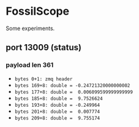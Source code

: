 # FossilScope

Some experiments.


## port 13009 (status)

### payload len 361

- `bytes 0+1: zmq header`
- `bytes 169+8: double = -0.24721320000000002`
- `bytes 177+8: double =  0.006099599999999999`
- `bytes 185+8: double =  9.7526624 `
- `bytes 193+8: double = -0.249964`
- `bytes 201+8: double =  0.007774`
- `bytes 209+8: double =  9.755174`

